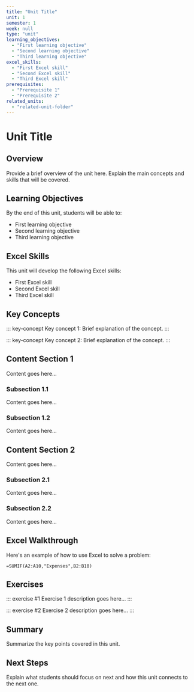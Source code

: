 ```yaml
---
title: "Unit Title"
unit: 1
semester: 1
week: null
type: "unit"
learning_objectives:
  - "First learning objective"
  - "Second learning objective"
  - "Third learning objective"
excel_skills:
  - "First Excel skill"
  - "Second Excel skill"
  - "Third Excel skill"
prerequisites:
  - "Prerequisite 1"
  - "Prerequisite 2"
related_units:
  - "related-unit-folder"
---
```


# Unit Title

## Overview

Provide a brief overview of the unit here. Explain the main concepts and skills that will be covered.

## Learning Objectives

By the end of this unit, students will be able to:

- First learning objective
- Second learning objective
- Third learning objective

## Excel Skills

This unit will develop the following Excel skills:

- First Excel skill
- Second Excel skill
- Third Excel skill

## Key Concepts

::: key-concept
Key concept 1: Brief explanation of the concept.
:::

::: key-concept
Key concept 2: Brief explanation of the concept.
:::

## Content Section 1

Content goes here...

### Subsection 1.1

Content goes here...

### Subsection 1.2

Content goes here...

## Content Section 2

Content goes here...

### Subsection 2.1

Content goes here...

### Subsection 2.2

Content goes here...

## Excel Walkthrough

Here's an example of how to use Excel to solve a problem:

```excel
=SUMIF(A2:A10,"Expenses",B2:B10)
```

## Exercises

::: exercise #1
Exercise 1 description goes here...
:::

::: exercise #2
Exercise 2 description goes here...
:::

## Summary

Summarize the key points covered in this unit.

## Next Steps

Explain what students should focus on next and how this unit connects to the next one.